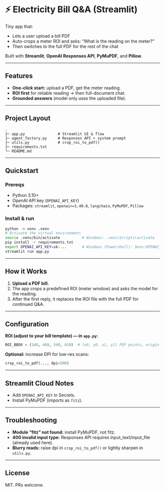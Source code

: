 # ⚡ Electricity Bill Q&A (Streamlit)

Tiny app that:

- Lets a user upload a bill PDF
- Auto-crops a meter ROI and asks: “What is the reading on the meter?”
- Then switches to the full PDF for the rest of the chat

Built with **Streamlit**, **OpenAI Responses API**, **PyMuPDF**, and **Pillow**.

---

## Features

- **One-click start:** upload a PDF, get the meter reading.
- **ROI first** for reliable reading → then full-document chat.
- **Grounded answers** (model only uses the uploaded file).

---

## Project Layout

```
.
├─ app.py               # Streamlit UI & flow
├─ agent_factory.py     # Responses API + system prompt
├─ utils.py             # crop_roi_to_pdf()
├─ requirements.txt
└─ README.md
```

---

## Quickstart

### Prereqs

- Python 3.10+
- OpenAI API key (`OPENAI_API_KEY`)
- Packages: `streamlit`, `openai>=1.40.0`, `langchain`, `PyMuPDF`, `Pillow`

### Install & run

```bash
python -m venv .venv
# Activate the virtual environment:
source .venv/bin/activate          # Windows: .venv\Scripts\activate
pip install -r requirements.txt
export OPENAI_API_KEY=sk-...       # Windows (Powershell): $env:OPENAI_API_KEY="sk-..."
streamlit run app.py
```

---

## How it Works

1. **Upload a PDF bill.**
2. The app crops a predefined ROI (meter window) and asks the model for the reading.
3. After the first reply, it replaces the ROI file with the full PDF for continued Q&A.

---

## Configuration

**ROI (adjust to your bill template) — in `app.py`:**

```python
ROI_BBOX = (348, 469, 540, 610)  # (x0, y0, x1, y1) PDF points, origin bottom-left
```

**Optional:** increase DPI for low-res scans:

```python
crop_roi_to_pdf(..., dpi=500)
```

---

## Streamlit Cloud Notes

- Add `OPENAI_API_KEY` in Secrets.
- Install PyMuPDF (imports as `fitz`).

---

## Troubleshooting

- **Module “fitz” not found:** install PyMuPDF, not fitz.
- **400 invalid input type:** Responses API requires input_text/input_file (already used here).
- **Blurry reads:** raise dpi in `crop_roi_to_pdf()` or lightly sharpen in `utils.py`.

---

## License

MIT. PRs welcome.